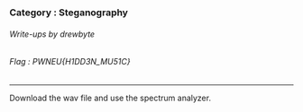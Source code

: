 ### Category : Steganography
###### Write-ups by drewbyte
###### Flag : PWNEU{H1DD3N_MU51C}
---

Download the wav file and use the spectrum analyzer.


<br>
<img src="https://github.com/drew-byte/pwneu-writeups/blob/main/00x8%20saved%20images/Pasted%20image%2020240318181343.png" alt="">
 <br>